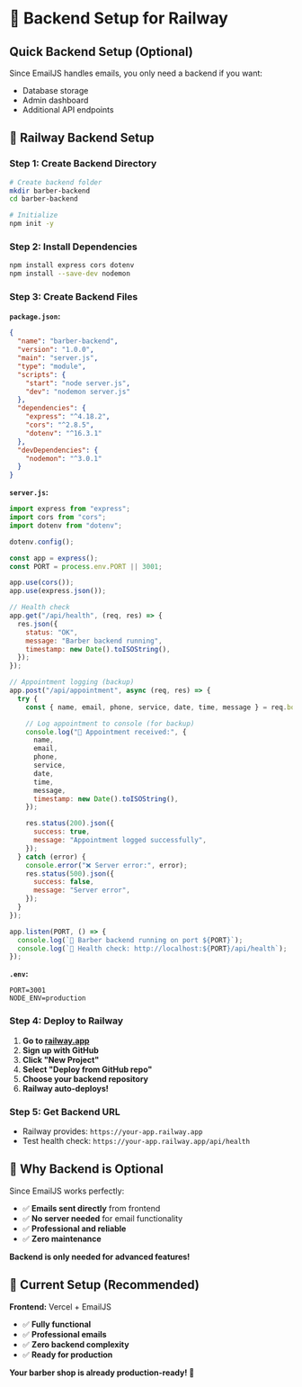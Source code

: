# 🔧 Backend Setup for Railway

## **Quick Backend Setup (Optional)**

Since EmailJS handles emails, you only need a backend if you want:

- Database storage
- Admin dashboard
- Additional API endpoints

## **🚀 Railway Backend Setup**

### **Step 1: Create Backend Directory**

```bash
# Create backend folder
mkdir barber-backend
cd barber-backend

# Initialize
npm init -y
```

### **Step 2: Install Dependencies**

```bash
npm install express cors dotenv
npm install --save-dev nodemon
```

### **Step 3: Create Backend Files**

**`package.json`:**

```json
{
  "name": "barber-backend",
  "version": "1.0.0",
  "main": "server.js",
  "type": "module",
  "scripts": {
    "start": "node server.js",
    "dev": "nodemon server.js"
  },
  "dependencies": {
    "express": "^4.18.2",
    "cors": "^2.8.5",
    "dotenv": "^16.3.1"
  },
  "devDependencies": {
    "nodemon": "^3.0.1"
  }
}
```

**`server.js`:**

```javascript
import express from "express";
import cors from "cors";
import dotenv from "dotenv";

dotenv.config();

const app = express();
const PORT = process.env.PORT || 3001;

app.use(cors());
app.use(express.json());

// Health check
app.get("/api/health", (req, res) => {
  res.json({
    status: "OK",
    message: "Barber backend running",
    timestamp: new Date().toISOString(),
  });
});

// Appointment logging (backup)
app.post("/api/appointment", async (req, res) => {
  try {
    const { name, email, phone, service, date, time, message } = req.body;

    // Log appointment to console (for backup)
    console.log("📧 Appointment received:", {
      name,
      email,
      phone,
      service,
      date,
      time,
      message,
      timestamp: new Date().toISOString(),
    });

    res.status(200).json({
      success: true,
      message: "Appointment logged successfully",
    });
  } catch (error) {
    console.error("❌ Server error:", error);
    res.status(500).json({
      success: false,
      message: "Server error",
    });
  }
});

app.listen(PORT, () => {
  console.log(`🚀 Barber backend running on port ${PORT}`);
  console.log(`📧 Health check: http://localhost:${PORT}/api/health`);
});
```

**`.env`:**

```env
PORT=3001
NODE_ENV=production
```

### **Step 4: Deploy to Railway**

1. **Go to [railway.app](https://railway.app)**
2. **Sign up with GitHub**
3. **Click "New Project"**
4. **Select "Deploy from GitHub repo"**
5. **Choose your backend repository**
6. **Railway auto-deploys!**

### **Step 5: Get Backend URL**

- Railway provides: `https://your-app.railway.app`
- Test health check: `https://your-app.railway.app/api/health`

## **🎯 Why Backend is Optional**

Since EmailJS works perfectly:

- ✅ **Emails sent directly** from frontend
- ✅ **No server needed** for email functionality
- ✅ **Professional and reliable**
- ✅ **Zero maintenance**

**Backend is only needed for advanced features!**

## **📧 Current Setup (Recommended)**

**Frontend:** Vercel + EmailJS

- ✅ **Fully functional**
- ✅ **Professional emails**
- ✅ **Zero backend complexity**
- ✅ **Ready for production**

**Your barber shop is already production-ready! 🎉**
